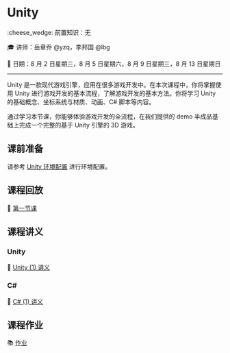 # Unity

:cheese_wedge: 前置知识：无

:mortar_board: 讲师：岳章乔 @yzq，李邦国 @lbg

:date: 日期：8 月 2 日星期三，8 月 5 日星期六，8 月 9 日星期三，8 月 13 日星期日

---

Unity 是一款现代游戏引擎，应用在很多游戏开发中。在本次课程中，你将掌握使用 Unity 进行游戏开发的基本流程，了解游戏开发的基本方法。你将学习 Unity 的基础概念、坐标系统与材质、动画、C# 脚本等内容。

通过学习本节课，你能够体验游戏开发的全流程，在我们提供的 demo 半成品基础上完成一个完整的基于 Unity 引擎的 3D 游戏。

## 课前准备

请参考 [Unity 环境配置](/game/env) 进行环境配置。

## 课程回放

:movie_camera: [第一节课](https://www.bilibili.com/video/BV1rM4y1H7C1)

## 课程讲义

### Unity

:memo: [Unity (1) 讲义](/pdfs/unity-1.pdf)

### C#

:memo: [C# (1) 讲义](/pdfs/csharp-1.pdf)

## 课程作业

:books: [作业](https://github.com/sast-summer-training-2023/sast2023-unity)

